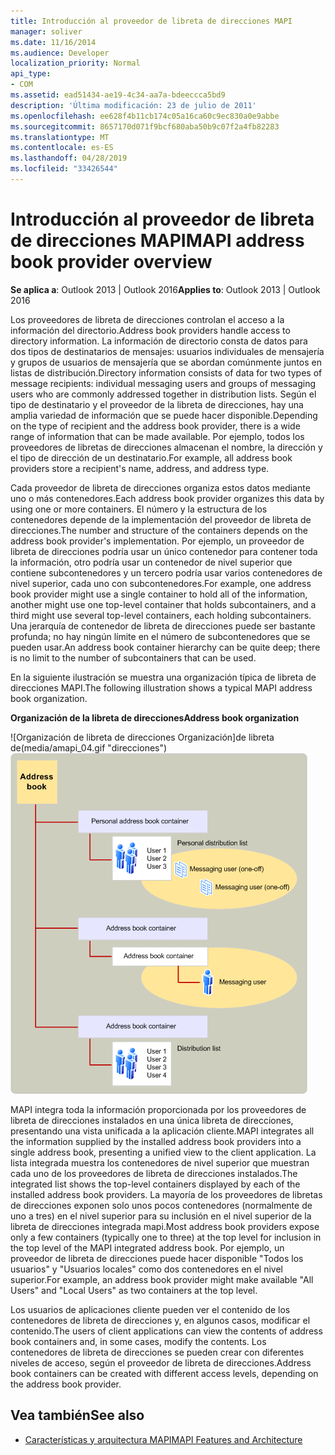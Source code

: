 ```yaml
---
title: Introducción al proveedor de libreta de direcciones MAPI
manager: soliver
ms.date: 11/16/2014
ms.audience: Developer
localization_priority: Normal
api_type:
- COM
ms.assetid: ead51434-ae19-4c34-aa7a-bdeeccca5bd9
description: 'Última modificación: 23 de julio de 2011'
ms.openlocfilehash: ee628f4b11cb174c05a16ca60c9ec830a0e9abbe
ms.sourcegitcommit: 8657170d071f9bcf680aba50b9c07f2a4fb82283
ms.translationtype: MT
ms.contentlocale: es-ES
ms.lasthandoff: 04/28/2019
ms.locfileid: "33426544"
---
```

# <a name="mapi-address-book-provider-overview"></a><span data-ttu-id="a02ad-103">Introducción al proveedor de libreta de direcciones MAPI</span><span class="sxs-lookup"><span data-stu-id="a02ad-103">MAPI address book provider overview</span></span>
  
<span data-ttu-id="a02ad-104">**Se aplica a**: Outlook 2013 | Outlook 2016</span><span class="sxs-lookup"><span data-stu-id="a02ad-104">**Applies to**: Outlook 2013 | Outlook 2016</span></span> 
  
<span data-ttu-id="a02ad-105">Los proveedores de libreta de direcciones controlan el acceso a la información del directorio.</span><span class="sxs-lookup"><span data-stu-id="a02ad-105">Address book providers handle access to directory information.</span></span> <span data-ttu-id="a02ad-106">La información de directorio consta de datos para dos tipos de destinatarios de mensajes: usuarios individuales de mensajería y grupos de usuarios de mensajería que se abordan comúnmente juntos en listas de distribución.</span><span class="sxs-lookup"><span data-stu-id="a02ad-106">Directory information consists of data for two types of message recipients: individual messaging users and groups of messaging users who are commonly addressed together in distribution lists.</span></span> <span data-ttu-id="a02ad-107">Según el tipo de destinatario y el proveedor de la libreta de direcciones, hay una amplia variedad de información que se puede hacer disponible.</span><span class="sxs-lookup"><span data-stu-id="a02ad-107">Depending on the type of recipient and the address book provider, there is a wide range of information that can be made available.</span></span> <span data-ttu-id="a02ad-108">Por ejemplo, todos los proveedores de libretas de direcciones almacenan el nombre, la dirección y el tipo de dirección de un destinatario.</span><span class="sxs-lookup"><span data-stu-id="a02ad-108">For example, all address book providers store a recipient's name, address, and address type.</span></span>
  
<span data-ttu-id="a02ad-109">Cada proveedor de libreta de direcciones organiza estos datos mediante uno o más contenedores.</span><span class="sxs-lookup"><span data-stu-id="a02ad-109">Each address book provider organizes this data by using one or more containers.</span></span> <span data-ttu-id="a02ad-110">El número y la estructura de los contenedores depende de la implementación del proveedor de libreta de direcciones.</span><span class="sxs-lookup"><span data-stu-id="a02ad-110">The number and structure of the containers depends on the address book provider's implementation.</span></span> <span data-ttu-id="a02ad-111">Por ejemplo, un proveedor de libreta de direcciones podría usar un único contenedor para contener toda la información, otro podría usar un contenedor de nivel superior que contiene subcontenedores y un tercero podría usar varios contenedores de nivel superior, cada uno con subcontenedores.</span><span class="sxs-lookup"><span data-stu-id="a02ad-111">For example, one address book provider might use a single container to hold all of the information, another might use one top-level container that holds subcontainers, and a third might use several top-level containers, each holding subcontainers.</span></span> <span data-ttu-id="a02ad-112">Una jerarquía de contenedor de libreta de direcciones puede ser bastante profunda; no hay ningún límite en el número de subcontenedores que se pueden usar.</span><span class="sxs-lookup"><span data-stu-id="a02ad-112">An address book container hierarchy can be quite deep; there is no limit to the number of subcontainers that can be used.</span></span>
  
<span data-ttu-id="a02ad-113">En la siguiente ilustración se muestra una organización típica de libreta de direcciones MAPI.</span><span class="sxs-lookup"><span data-stu-id="a02ad-113">The following illustration shows a typical MAPI address book organization.</span></span>
  
<span data-ttu-id="a02ad-114">**Organización de la libreta de direcciones**</span><span class="sxs-lookup"><span data-stu-id="a02ad-114">**Address book organization**</span></span>
  
<span data-ttu-id="a02ad-115">![Organización de libreta de direcciones Organización]de libreta de(media/amapi_04.gif "direcciones")</span><span class="sxs-lookup"><span data-stu-id="a02ad-115">![Address book organization](media/amapi_04.gif "Address book organization")</span></span>
  
<span data-ttu-id="a02ad-116">MAPI integra toda la información proporcionada por los proveedores de libreta de direcciones instalados en una única libreta de direcciones, presentando una vista unificada a la aplicación cliente.</span><span class="sxs-lookup"><span data-stu-id="a02ad-116">MAPI integrates all the information supplied by the installed address book providers into a single address book, presenting a unified view to the client application.</span></span> <span data-ttu-id="a02ad-117">La lista integrada muestra los contenedores de nivel superior que muestran cada uno de los proveedores de libreta de direcciones instalados.</span><span class="sxs-lookup"><span data-stu-id="a02ad-117">The integrated list shows the top-level containers displayed by each of the installed address book providers.</span></span> <span data-ttu-id="a02ad-118">La mayoría de los proveedores de libretas de direcciones exponen solo unos pocos contenedores (normalmente de uno a tres) en el nivel superior para su inclusión en el nivel superior de la libreta de direcciones integrada mapi.</span><span class="sxs-lookup"><span data-stu-id="a02ad-118">Most address book providers expose only a few containers (typically one to three) at the top level for inclusion in the top level of the MAPI integrated address book.</span></span> <span data-ttu-id="a02ad-119">Por ejemplo, un proveedor de libreta de direcciones puede hacer disponible "Todos los usuarios" y "Usuarios locales" como dos contenedores en el nivel superior.</span><span class="sxs-lookup"><span data-stu-id="a02ad-119">For example, an address book provider might make available "All Users" and "Local Users" as two containers at the top level.</span></span>
  
<span data-ttu-id="a02ad-120">Los usuarios de aplicaciones cliente pueden ver el contenido de los contenedores de libreta de direcciones y, en algunos casos, modificar el contenido.</span><span class="sxs-lookup"><span data-stu-id="a02ad-120">The users of client applications can view the contents of address book containers and, in some cases, modify the contents.</span></span> <span data-ttu-id="a02ad-121">Los contenedores de libreta de direcciones se pueden crear con diferentes niveles de acceso, según el proveedor de libreta de direcciones.</span><span class="sxs-lookup"><span data-stu-id="a02ad-121">Address book containers can be created with different access levels, depending on the address book provider.</span></span> 
  
## <a name="see-also"></a><span data-ttu-id="a02ad-122">Vea también</span><span class="sxs-lookup"><span data-stu-id="a02ad-122">See also</span></span>

- [<span data-ttu-id="a02ad-123">Características y arquitectura MAPI</span><span class="sxs-lookup"><span data-stu-id="a02ad-123">MAPI Features and Architecture</span></span>](mapi-features-and-architecture.md)

